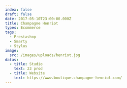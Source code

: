 ```yaml
---
index: false
draft: false
date: 2017-05-10T23:00:00.000Z
title: Champagne Henriot
types: Ecommerce
tags:
  - Prestashop
  - Smarty
  - Stylus
image:
  src: /images/uploads/henriot.jpg
datas:
  - title: Studio
    text: 23 prod
  - title: Website
    text: https://www.boutique.champagne-henriot.com/
---
```

